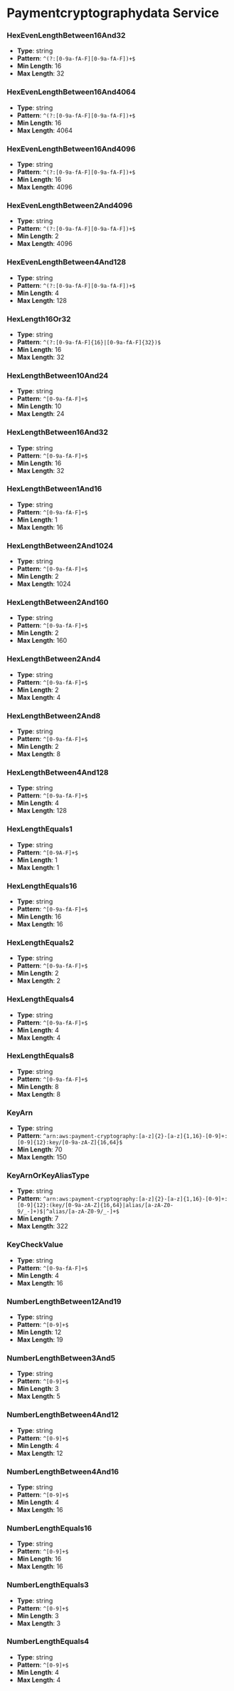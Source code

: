 # Paymentcryptographydata Service

### HexEvenLengthBetween16And32
- **Type**: string
- **Pattern**: `^(?:[0-9a-fA-F][0-9a-fA-F])+$`
- **Min Length**: 16
- **Max Length**: 32

### HexEvenLengthBetween16And4064
- **Type**: string
- **Pattern**: `^(?:[0-9a-fA-F][0-9a-fA-F])+$`
- **Min Length**: 16
- **Max Length**: 4064

### HexEvenLengthBetween16And4096
- **Type**: string
- **Pattern**: `^(?:[0-9a-fA-F][0-9a-fA-F])+$`
- **Min Length**: 16
- **Max Length**: 4096

### HexEvenLengthBetween2And4096
- **Type**: string
- **Pattern**: `^(?:[0-9a-fA-F][0-9a-fA-F])+$`
- **Min Length**: 2
- **Max Length**: 4096

### HexEvenLengthBetween4And128
- **Type**: string
- **Pattern**: `^(?:[0-9a-fA-F][0-9a-fA-F])+$`
- **Min Length**: 4
- **Max Length**: 128

### HexLength16Or32
- **Type**: string
- **Pattern**: `^(?:[0-9a-fA-F]{16}|[0-9a-fA-F]{32})$`
- **Min Length**: 16
- **Max Length**: 32

### HexLengthBetween10And24
- **Type**: string
- **Pattern**: `^[0-9a-fA-F]+$`
- **Min Length**: 10
- **Max Length**: 24

### HexLengthBetween16And32
- **Type**: string
- **Pattern**: `^[0-9a-fA-F]+$`
- **Min Length**: 16
- **Max Length**: 32

### HexLengthBetween1And16
- **Type**: string
- **Pattern**: `^[0-9a-fA-F]+$`
- **Min Length**: 1
- **Max Length**: 16

### HexLengthBetween2And1024
- **Type**: string
- **Pattern**: `^[0-9a-fA-F]+$`
- **Min Length**: 2
- **Max Length**: 1024

### HexLengthBetween2And160
- **Type**: string
- **Pattern**: `^[0-9a-fA-F]+$`
- **Min Length**: 2
- **Max Length**: 160

### HexLengthBetween2And4
- **Type**: string
- **Pattern**: `^[0-9a-fA-F]+$`
- **Min Length**: 2
- **Max Length**: 4

### HexLengthBetween2And8
- **Type**: string
- **Pattern**: `^[0-9a-fA-F]+$`
- **Min Length**: 2
- **Max Length**: 8

### HexLengthBetween4And128
- **Type**: string
- **Pattern**: `^[0-9a-fA-F]+$`
- **Min Length**: 4
- **Max Length**: 128

### HexLengthEquals1
- **Type**: string
- **Pattern**: `^[0-9A-F]+$`
- **Min Length**: 1
- **Max Length**: 1

### HexLengthEquals16
- **Type**: string
- **Pattern**: `^[0-9a-fA-F]+$`
- **Min Length**: 16
- **Max Length**: 16

### HexLengthEquals2
- **Type**: string
- **Pattern**: `^[0-9a-fA-F]+$`
- **Min Length**: 2
- **Max Length**: 2

### HexLengthEquals4
- **Type**: string
- **Pattern**: `^[0-9a-fA-F]+$`
- **Min Length**: 4
- **Max Length**: 4

### HexLengthEquals8
- **Type**: string
- **Pattern**: `^[0-9a-fA-F]+$`
- **Min Length**: 8
- **Max Length**: 8

### KeyArn
- **Type**: string
- **Pattern**: `^arn:aws:payment-cryptography:[a-z]{2}-[a-z]{1,16}-[0-9]+:[0-9]{12}:key/[0-9a-zA-Z]{16,64}$`
- **Min Length**: 70
- **Max Length**: 150

### KeyArnOrKeyAliasType
- **Type**: string
- **Pattern**: `^arn:aws:payment-cryptography:[a-z]{2}-[a-z]{1,16}-[0-9]+:[0-9]{12}:(key/[0-9a-zA-Z]{16,64}|alias/[a-zA-Z0-9/_-]+)$|^alias/[a-zA-Z0-9/_-]+$`
- **Min Length**: 7
- **Max Length**: 322

### KeyCheckValue
- **Type**: string
- **Pattern**: `^[0-9a-fA-F]+$`
- **Min Length**: 4
- **Max Length**: 16

### NumberLengthBetween12And19
- **Type**: string
- **Pattern**: `^[0-9]+$`
- **Min Length**: 12
- **Max Length**: 19

### NumberLengthBetween3And5
- **Type**: string
- **Pattern**: `^[0-9]+$`
- **Min Length**: 3
- **Max Length**: 5

### NumberLengthBetween4And12
- **Type**: string
- **Pattern**: `^[0-9]+$`
- **Min Length**: 4
- **Max Length**: 12

### NumberLengthBetween4And16
- **Type**: string
- **Pattern**: `^[0-9]+$`
- **Min Length**: 4
- **Max Length**: 16

### NumberLengthEquals16
- **Type**: string
- **Pattern**: `^[0-9]+$`
- **Min Length**: 16
- **Max Length**: 16

### NumberLengthEquals3
- **Type**: string
- **Pattern**: `^[0-9]+$`
- **Min Length**: 3
- **Max Length**: 3

### NumberLengthEquals4
- **Type**: string
- **Pattern**: `^[0-9]+$`
- **Min Length**: 4
- **Max Length**: 4

